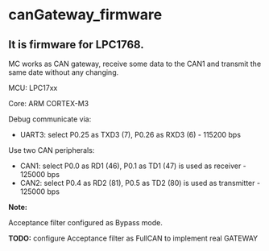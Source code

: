# canGateway_firmware

## It is firmware for LPC1768.
MC works as CAN gateway, receive some data to the CAN1 and transmit the same date without any changing.


MCU: LPC17xx

Core: ARM CORTEX-M3

Debug communicate via: 
- UART3: select P0.25 as TXD3 (7), P0.26 as RXD3 (6) - 115200 bps

Use two CAN peripherals: 
- CAN1: select P0.0 as RD1 (46), P0.1 as TD1 (47) is used as receiver - 125000 bps
- CAN2: select P0.4 as RD2 (81), P0.5 as TD2 (80) is used as transmitter - 125000 bps

__Note:__

Acceptance filter configured as Bypass mode.
	
__TODO:__ 
configure Acceptance filter as FullCAN to implement real GATEWAY
